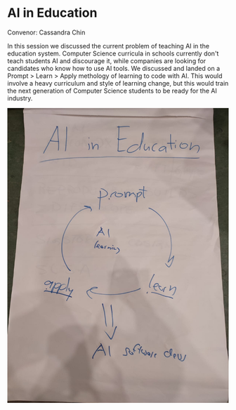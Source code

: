 # AI in Education

Convenor: Cassandra Chin

In this session we discussed the current problem of teaching AI in the education system. Computer Science curricula in schools currently don't teach students AI and discourage it, while companies are looking for candidates who know how to use AI tools. We discussed and landed on a Prompt > Learn > Apply methology of learning to code with AI. This would involve a heavy curriculum and style of learning change, but this would train the next generation of Computer Science students to be ready for the AI industry.

![](AI_in_Education.jpg)

